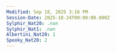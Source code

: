 ```yaml
---
Modified: Sep 18, 2025 3:16 PM
Session-Date: 2025-10-24T00:00:00.000Z
Sylphir_Nat20: .nan
Sylphir_Nat1: .nan
Albertini_Nat20: 1
Spooky_Nat20: 2
---
```

